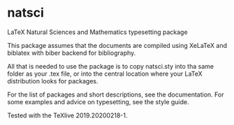 # natsci
LaTeX Natural Sciences and Mathematics typesetting package

This package assumes that the documents are compiled using XeLaTeX and biblatex 
with biber backend for bibliography.

All that is needed to use the package is to copy natsci.sty into tha same folder
as your .tex file, or into the central location where your LaTeX distribution
looks for packages.

For the list of packages and short descriptions, see the documentation. For some
examples and advice on typesetting, see the style guide.

Tested with the TeXlive 2019.20200218-1.
